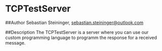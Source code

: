 # TCPTestServer
##Author
Sebastian Steininger, sebastian.steininger@outlook.com

##Description
The TCPTestServer is a server where you can use our custom programming language to programm the response for a received message.
